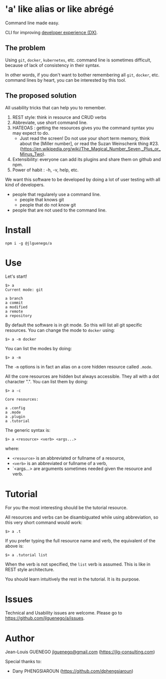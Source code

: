 # 'a' like alias or like abrégé

Command line made easy.

CLI for improving [developer experience (DX)](https://hackernoon.com/developer-experience-dx-devs-are-people-too-6590d6577afe).


## The problem

Using `git`, `docker`, `kubernetes`, etc. command line is sometimes difficult, because of lack of consistency in their syntax.

In other words, if you don't want to bother remembering all `git`, `docker`, etc. command lines by heart, you can be interested by this tool.


## The proposed solution 

All usability tricks that can help you to remember. 

1) REST style: think in resource and CRUD verbs
2) Abbreviate, use short command line.
3) HATEOAS : getting the resources gives you the command syntax you may expect to do.
    - Just read the screen! Do not use your short term memory, think about the [Miller number], or read the Suzan Weinschenk thing #23.(https://en.wikipedia.org/wiki/The_Magical_Number_Seven,_Plus_or_Minus_Two).
4) Extensibility: everyone can add its plugins and share them on github and npm.
5) Power of habit : -h, -v, help, etc.

We want this software to be developed by doing a lot of user testing with all kind of developers.

- people that regularely use a command line.
    - people that knows git
    - people that do not know git
- people that are not used to the command line.


# Install

```
npm i -g @jlguenego/a
```

# Use

Let's start!

```
$> a
Current mode: git

a branch
a commit
a modified
a remote
a repository
```

By default the software is in git mode. So this will list all git specific resources.
You can change the mode to `docker` using:
```
$> a -m docker
```

You can list the modes by doing:
```
$> a -m
```

The `-m` options is in fact an alias on a core hidden resource called `.mode`.

All the core resources are hidden but always accessible. They all with a dot character ".".
You can list them by doing:

```
$> a -c

Core resources:

a .config
a .mode
a .plugin
a .tutorial
```

The generic syntax is:

```
$> a <resource> <verb> <args...>
```

where:

- `<resource>` is an abbreviated or fullname of a resource,
- `<verb>` is an abbreviated or fullname of a verb,
- `<args...> are arguments sometimes needed given the resource and verb.

# Tutorial

For you the most interesting should be the tutorial resource.

All resources and verbs can be disambiguated while using abbreviation, so this very short command would work:

```
$> a .t
```

If you prefer typing the full resource name and verb, the equivalent of the above is:

```
$> a .tutorial list
```

When the verb is not specified, the `list` verb is assumed. This is like in REST style architecture.

You should learn intuitively the rest in the tutorial. It is its purpose.

# Issues

Technical and Usability issues are welcome.
Please go to https://github.com/jlguenego/a/issues.

# Author

Jean-Louis GUENEGO <jlguenego@gmail.com> (https://jlg-consulting.com)

Special thanks to:

- Dany PHENGSIAROUN (https://github.com/dphengsiaroun)